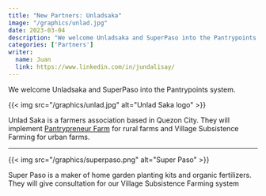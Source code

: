 ```yaml
---
title: "New Partners: Unladsaka"
image: "/graphics/unlad.jpg"
date: 2023-03-04
description: "We welcome Unladsaka and SuperPaso into the Pantrypoints system"
categories: ['Partners']
writer:
  name: Juan
  link: https://www.linkedin.com/in/jundalisay/
---
```



We welcome Unladsaka and SuperPaso into the Pantrypoints system.

{{< img src="/graphics/unlad.jpg" alt="Unlad Saka logo"  >}}

Unlad Saka is a farmers association based in Quezon City. They will implement [Pantrypreneur Farm](/farm) for rural farms and Village Subsistence Farming for urban farms.   

---

{{< img src="/graphics/superpaso.png" alt="Super Paso"  >}}


Super Paso is a maker of home garden planting kits and organic fertilizers. They will give consultation for our Village Subsistence Farming system